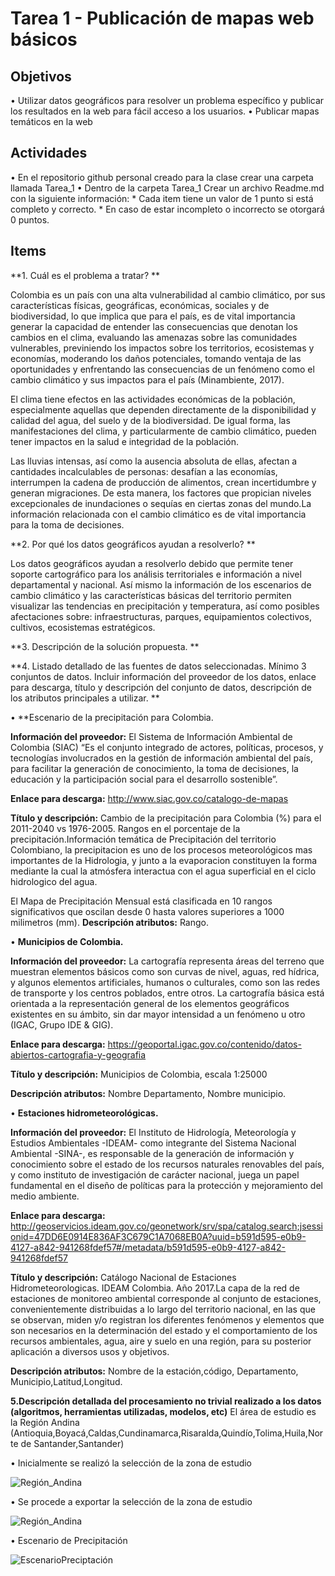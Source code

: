# Tarea 1 - Publicación de mapas web básicos

## Objetivos

• Utilizar datos geográficos para resolver un problema específico y publicar los resultados en la web para fácil acceso a los usuarios.
• Publicar mapas temáticos en la web

## Actividades 

• En el repositorio github personal creado para la clase crear una carpeta llamada Tarea_1
• Dentro de la carpeta Tarea_1 Crear un archivo Readme.md con la siguiente información: 
       * Cada item tiene un valor de 1 punto si está completo y correcto.
       * En caso de estar incompleto o incorrecto se otorgará 0 puntos.

## Items

**1. Cuál es el problema a tratar? ** 

Colombia es un país con una alta vulnerabilidad al cambio climático, por sus características físicas, geográficas, económicas, sociales y de biodiversidad, lo que implica que para el país, es de vital importancia generar la capacidad de entender las consecuencias que denotan los cambios en el clima, evaluando las amenazas sobre las comunidades vulnerables, previniendo los impactos sobre los territorios, ecosistemas y economías, moderando los daños potenciales, tomando ventaja de las oportunidades y enfrentando las consecuencias de un fenómeno como el cambio climático y sus impactos para el país (Minambiente, 2017). 

El clima tiene efectos en las actividades económicas de la población, especialmente aquellas que dependen directamente de la disponibilidad y calidad del agua, del suelo y de la biodiversidad. De igual forma, las manifestaciones del clima, y particularmente de cambio climático, pueden tener impactos en la salud e integridad de la población. 

Las lluvias intensas, así como la ausencia absoluta de ellas, afectan a cantidades incalculables de personas: desafían a las economías, interrumpen la cadena de producción de alimentos, crean incertidumbre y generan migraciones. De esta manera, los factores que propician niveles excepcionales de inundaciones o sequías en ciertas zonas del mundo.La información relacionada con el cambio climático es de vital importancia para la toma de decisiones. 

**2. Por qué los datos geográficos ayudan a resolverlo? **  

Los datos geográficos ayudan a resolverlo debido que permite tener soporte cartográfico para los análisis territoriales e información a nivel departamental y nacional. Así mismo la información de los escenarios de cambio climático y las características básicas del territorio permiten visualizar las tendencias en precipitación y temperatura, así como posibles afectaciones sobre: infraestructuras, parques, equipamientos colectivos, cultivos, ecosistemas estratégicos. 

**3. Descripción de la solución propuesta. **


**4. Listado detallado de las fuentes de datos seleccionadas. Mínimo 3 conjuntos de datos. Incluir información del proveedor de los datos, enlace para descarga, título y descripción del conjunto de datos, descripción de los atributos principales a utilizar. **

• **Escenario de la precipitación para Colombia. 

**Información del proveedor:** El Sistema de Información Ambiental de Colombia (SIAC) “Es el conjunto integrado de actores, políticas, procesos, y tecnologías involucrados en la gestión de información ambiental del país, para facilitar la generación de conocimiento, la toma de decisiones, la educación y la participación social para el desarrollo sostenible”.

**Enlace para descarga:** http://www.siac.gov.co/catalogo-de-mapas

**Título y descripción:** Cambio de la precipitación para Colombia (%) para el 2011-2040 vs 1976-2005. Rangos en el porcentaje de la precipitación.Información temática de Precipitación  del territorio Colombiano, la precipitacion es uno de los procesos meteorológicos mas importantes de la Hidrologia, y junto a la evaporacion constituyen la forma mediante la cual la atmósfera interactua con el agua superficial en el ciclo hidrologico del agua.

El Mapa de Precipitación Mensual está clasificada en 10 rangos significativos que oscilan desde 0 hasta valores superiores a 1000 milimetros (mm).
**Descripción atributos:**  Rango.

• **Municipios de Colombia.** 

**Información del proveedor:** La cartografía representa áreas del terreno que muestran elementos básicos como son curvas de nivel, aguas, red hídrica, y algunos elementos artificiales, humanos o culturales, como son las redes de transporte y los centros poblados, entre otros. La cartografía básica está orientada a la representación general de los elementos geográficos existentes en su ámbito, sin dar mayor intensidad a un fenómeno u otro (IGAC, Grupo IDE & GIG).

 
**Enlace para descarga:** https://geoportal.igac.gov.co/contenido/datos-abiertos-cartografia-y-geografia

**Título y descripción:** Municipios de Colombia, escala 1:25000

**Descripción atributos:** Nombre Departamento, Nombre municipio. 

• **Estaciones hidrometeorológicas.** 

**Información del proveedor:** El Instituto de Hidrología, Meteorología y Estudios Ambientales -IDEAM- como integrante del Sistema Nacional Ambiental -SINA-, es responsable de la generación de información y conocimiento sobre el estado de los recursos naturales renovables del país, y como instituto de investigación de carácter nacional, juega un papel fundamental en el diseño de políticas para la protección y mejoramiento del medio ambiente. 

**Enlace para descarga:** http://geoservicios.ideam.gov.co/geonetwork/srv/spa/catalog.search;jsessionid=47DD6E0914E836AF3C679C1A7068EB0A?uuid=b591d595-e0b9-4127-a842-941268fdef57#/metadata/b591d595-e0b9-4127-a842-941268fdef57

**Título y descripción:** Catálogo Nacional de Estaciones Hidrometeorologicas. IDEAM Colombia. Año 2017.La capa de la red de estaciones de monitoreo ambiental corresponde al conjunto de estaciones, convenientemente distribuidas a lo largo del territorio nacional, en las que se observan, miden y/o registran los diferentes fenómenos y elementos que son necesarios en la determinación del estado y el comportamiento de los recursos ambientales, agua, aire y suelo en una región, para su posterior aplicación a diversos usos y objetivos.

**Descripción atributos:**  Nombre de la estación,código, Departamento, Municipio,Latitud,Longitud. 

**5.Descripción detallada del procesamiento no trivial realizado a los datos (algoritmos, herramientas utilizadas, modelos, etc)**
El área de estudio es la Región Andina (Antioquia,Boyacá,Caldas,Cundinamarca,Risaralda,Quindío,Tolima,Huila,Norte de Santander,Santander)

• Inicialmente se realizó la selección de la zona de estudio

![Región_Andina]( pantallazo1.png "Región_Andina")

• Se procede a exportar la selección de la zona de estudio

![Región_Andina]( pantallazo2.png "Región_Andina")

• Escenario de Precipitación 

![EscenarioPreciptación]( pantalazo3.png "ECC")







